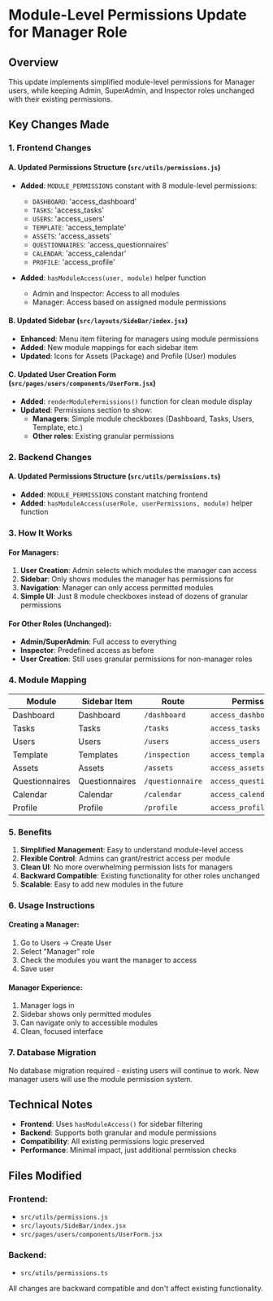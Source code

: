 # Module-Level Permissions Update for Manager Role

## Overview
This update implements simplified module-level permissions for Manager users, while keeping Admin, SuperAdmin, and Inspector roles unchanged with their existing permissions.

## Key Changes Made

### 1. Frontend Changes

#### A. Updated Permissions Structure (`src/utils/permissions.js`)
- **Added**: `MODULE_PERMISSIONS` constant with 8 module-level permissions:
  - `DASHBOARD`: 'access_dashboard'
  - `TASKS`: 'access_tasks' 
  - `USERS`: 'access_users'
  - `TEMPLATE`: 'access_template'
  - `ASSETS`: 'access_assets'
  - `QUESTIONNAIRES`: 'access_questionnaires'
  - `CALENDAR`: 'access_calendar'
  - `PROFILE`: 'access_profile'

- **Added**: `hasModuleAccess(user, module)` helper function
  - Admin and Inspector: Access to all modules
  - Manager: Access based on assigned module permissions

#### B. Updated Sidebar (`src/layouts/SideBar/index.jsx`)
- **Enhanced**: Menu item filtering for managers using module permissions
- **Added**: New module mappings for each sidebar item
- **Updated**: Icons for Assets (Package) and Profile (User) modules

#### C. Updated User Creation Form (`src/pages/users/components/UserForm.jsx`)
- **Added**: `renderModulePermissions()` function for clean module display
- **Updated**: Permissions section to show:
  - **Managers**: Simple module checkboxes (Dashboard, Tasks, Users, Template, etc.)
  - **Other roles**: Existing granular permissions

### 2. Backend Changes

#### A. Updated Permissions Structure (`src/utils/permissions.ts`)
- **Added**: `MODULE_PERMISSIONS` constant matching frontend
- **Added**: `hasModuleAccess(userRole, userPermissions, module)` helper function

### 3. How It Works

#### For Managers:
1. **User Creation**: Admin selects which modules the manager can access
2. **Sidebar**: Only shows modules the manager has permissions for
3. **Navigation**: Manager can only access permitted modules
4. **Simple UI**: Just 8 module checkboxes instead of dozens of granular permissions

#### For Other Roles (Unchanged):
- **Admin/SuperAdmin**: Full access to everything
- **Inspector**: Predefined access as before
- **User Creation**: Still uses granular permissions for non-manager roles

### 4. Module Mapping

| Module | Sidebar Item | Route | Permission |
|--------|-------------|-------|------------|
| Dashboard | Dashboard | `/dashboard` | `access_dashboard` |
| Tasks | Tasks | `/tasks` | `access_tasks` |
| Users | Users | `/users` | `access_users` |
| Template | Templates | `/inspection` | `access_template` |
| Assets | Assets | `/assets` | `access_assets` |
| Questionnaires | Questionnaires | `/questionnaire` | `access_questionnaires` |
| Calendar | Calendar | `/calendar` | `access_calendar` |
| Profile | Profile | `/profile` | `access_profile` |

### 5. Benefits

1. **Simplified Management**: Easy to understand module-level access
2. **Flexible Control**: Admins can grant/restrict access per module
3. **Clean UI**: No more overwhelming permission lists for managers
4. **Backward Compatible**: Existing functionality for other roles unchanged
5. **Scalable**: Easy to add new modules in the future

### 6. Usage Instructions

#### Creating a Manager:
1. Go to Users → Create User
2. Select "Manager" role
3. Check the modules you want the manager to access
4. Save user

#### Manager Experience:
1. Manager logs in
2. Sidebar shows only permitted modules
3. Can navigate only to accessible modules
4. Clean, focused interface

### 7. Database Migration

No database migration required - existing users will continue to work. New manager users will use the module permission system.

## Technical Notes

- **Frontend**: Uses `hasModuleAccess()` for sidebar filtering
- **Backend**: Supports both granular and module permissions
- **Compatibility**: All existing permissions logic preserved
- **Performance**: Minimal impact, just additional permission checks

## Files Modified

### Frontend:
- `src/utils/permissions.js`
- `src/layouts/SideBar/index.jsx`
- `src/pages/users/components/UserForm.jsx`

### Backend:
- `src/utils/permissions.ts`

All changes are backward compatible and don't affect existing functionality. 